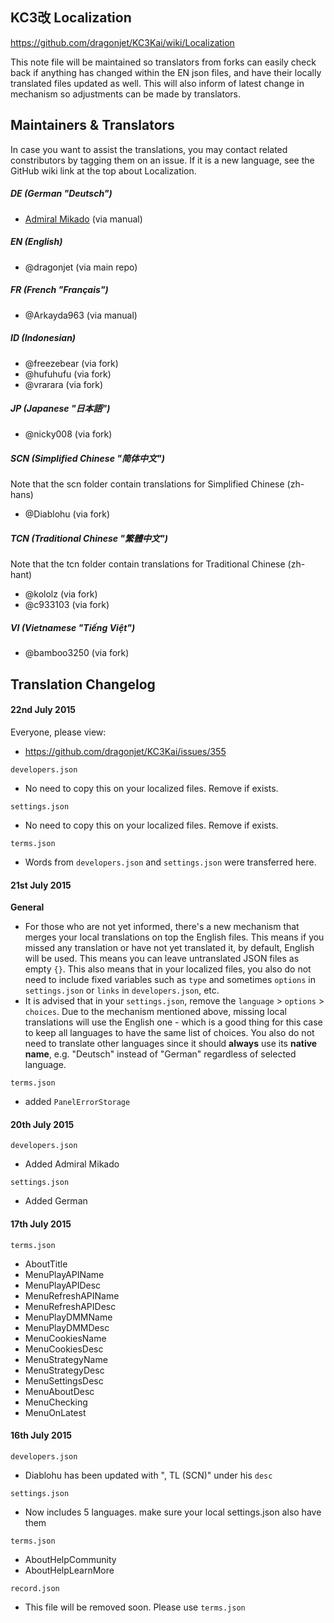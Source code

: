 ## KC3改 Localization

https://github.com/dragonjet/KC3Kai/wiki/Localization

This note file will be maintained so translators from forks can easily check back if anything has changed within the EN json files, and have their locally translated files updated as well. This will also inform of latest change in mechanism so adjustments can be made by translators.

## Maintainers & Translators
In case you want to assist the translations, you may contact related constributors by tagging them on an issue. If it is a new language, see the GitHub wiki link at the top about Localization.

##### DE (German "Deutsch")
* [Admiral Mikado](http://kancolle.wikia.com/wiki/User:Admiral_Mikado) (via manual)

##### EN (English)
* @dragonjet (via main repo)

##### FR (French "Français")
* @Arkayda963 (via manual)

##### ID (Indonesian)
* @freezebear (via fork)
* @hufuhufu (via fork)
* @vrarara (via fork)

##### JP (Japanese "日本語")
* @nicky008 (via fork)

##### SCN (Simplified Chinese "简体中文")
Note that the scn folder contain translations for Simplified Chinese (zh-hans)
* @Diablohu (via fork)

##### TCN (Traditional Chinese "繁體中文")
Note that the tcn folder contain translations for Traditional Chinese (zh-hant)
* @kololz (via fork)
* @c933103 (via fork)

##### VI (Vietnamese "Tiếng Việt")
* @bamboo3250 (via fork)



## Translation Changelog

#### 22nd July 2015

Everyone, please view:
* https://github.com/dragonjet/KC3Kai/issues/355

`developers.json`
* No need to copy this on your localized files. Remove if exists.

`settings.json`
* No need to copy this on your localized files. Remove if exists.

`terms.json`
* Words from `developers.json` and `settings.json` were transferred here.


#### 21st July 2015

**General**
* For those who are not yet informed, there's a new mechanism that merges your local translations on top the English files. This means if you missed any translation or have not yet translated it, by default, English will be used. This means you can leave untranslated JSON files as empty `{}`. This also means that in your localized files, you also do not need to include fixed variables such as `type` and sometimes `options` in `settings.json` or `links` in `developers.json`, etc.
* It is advised that in your `settings.json`, remove the `language` > `options` > `choices`. Due to the mechanism mentioned above, missing local translations will use the English one - which is a good thing for this case to keep all languages to have the same list of choices. You also do not need to translate other languages since it should **always** use its **native name**, e.g. "Deutsch" instead of "German" regardless of selected language.

`terms.json`
* added `PanelErrorStorage`



#### 20th July 2015

`developers.json`
* Added Admiral Mikado

`settings.json`
* Added German


#### 17th July 2015

`terms.json`
* AboutTitle
* MenuPlayAPIName
* MenuPlayAPIDesc
* MenuRefreshAPIName
* MenuRefreshAPIDesc
* MenuPlayDMMName
* MenuPlayDMMDesc
* MenuCookiesName
* MenuCookiesDesc
* MenuStrategyName
* MenuStrategyDesc
* MenuSettingsDesc
* MenuAboutDesc
* MenuChecking
* MenuOnLatest


#### 16th July 2015

`developers.json`
* Diablohu has been updated with ", TL (SCN)" under his `desc`

`settings.json`
* Now includes 5 languages. make sure your local settings.json also have them
	
`terms.json`
* AboutHelpCommunity
* AboutHelpLearnMore

`record.json`
* This file will be removed soon. Please use `terms.json`
